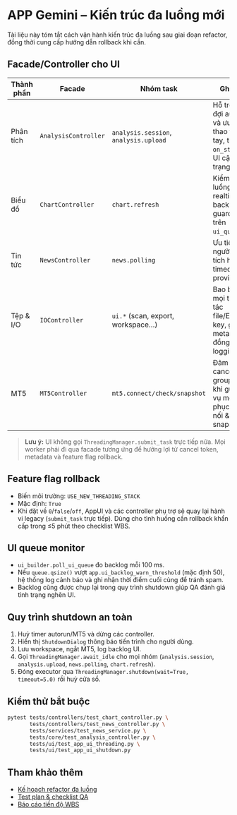 # APP Gemini – Kiến trúc đa luồng mới

Tài liệu này tóm tắt cách vận hành kiến trúc đa luồng sau giai đoạn refactor, đồng thời cung cấp hướng dẫn rollback khi cần.

## Facade/Controller cho UI

| Thành phần | Facade | Nhóm task | Ghi chú |
| --- | --- | --- | --- |
| Phân tích | `AnalysisController` | `analysis.session`, `analysis.upload` | Hỗ trợ hàng đợi autorun và ưu tiên thao tác tay, truyền `on_start` để UI cập nhật trạng thái. |
| Biểu đồ | `ChartController` | `chart.refresh` | Kiểm soát luồng realtime với backlog guard dựa trên `ui_queue`. |
| Tin tức | `NewsController` | `news.polling` | Ưu tiên người dùng, tích hợp timeout provider. |
| Tệp & I/O | `IOController` | `ui.*` (scan, export, workspace…) | Bao bọc mọi thao tác file/ENV/API key, gắn metadata đồng bộ logging. |
| MT5 | `MT5Controller` | `mt5.connect/check/snapshot` | Đảm bảo cancel group trước khi gửi tác vụ mới, phục vụ kết nối & snapshot. |

> **Lưu ý:** UI không gọi `ThreadingManager.submit_task` trực tiếp nữa. Mọi worker phải đi qua facade tương ứng để hưởng lợi từ cancel token, metadata và feature flag rollback.

## Feature flag rollback

- Biến môi trường: `USE_NEW_THREADING_STACK`
- Mặc định: `True`
- Khi đặt về `0`/`false`/`off`, AppUI và các controller phụ trợ sẽ quay lại hành vi legacy (`submit_task` trực tiếp). Dùng cho tình huống cần rollback khẩn cấp trong ≤5 phút theo checklist WBS.

## UI queue monitor

- `ui_builder.poll_ui_queue` đo backlog mỗi 100 ms.
- Nếu `queue.qsize()` vượt `app.ui_backlog_warn_threshold` (mặc định 50), hệ thống log cảnh báo và ghi nhận thời điểm cuối cùng để tránh spam.
- Backlog cũng được chụp lại trong quy trình shutdown giúp QA đánh giá tình trạng nghẽn UI.

## Quy trình shutdown an toàn

1. Huỷ timer autorun/MT5 và dừng các controller.
2. Hiển thị `ShutdownDialog` thông báo tiến trình cho người dùng.
3. Lưu workspace, ngắt MT5, log backlog UI.
4. Gọi `ThreadingManager.await_idle` cho mọi nhóm (`analysis.session`, `analysis.upload`, `news.polling`, `chart.refresh`).
5. Đóng executor qua `ThreadingManager.shutdown(wait=True, timeout=5.0)` rồi huỷ cửa sổ.

## Kiểm thử bắt buộc

```bash
pytest tests/controllers/test_chart_controller.py \
       tests/controllers/test_news_controller.py \
       tests/services/test_news_service.py \
       tests/core/test_analysis_controller.py \
       tests/ui/test_app_ui_threading.py \
       tests/ui/test_app_ui_shutdown.py
```

## Tham khảo thêm

- [Kế hoạch refactor đa luồng](docs/multithreading_refactor_plan.md)
- [Test plan & checklist QA](docs/multithreading_test_plan.md)
- [Báo cáo tiến độ WBS](docs/multithreading_wbs_status.md)
